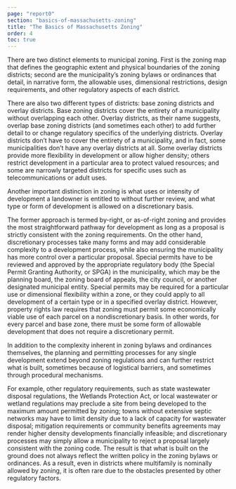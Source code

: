 ```yaml
---
page: "report0"
section: "basics-of-massachusetts-zoning"
title: "The Basics of Massachusetts Zoning"
order: 4
toc: true
---
```

There are two distinct elements to municipal zoning. First is the zoning map that defines the geographic extent and physical boundaries of the zoning districts; second are the municipality’s zoning bylaws or ordinances that detail, in narrative form, the allowable uses, dimensional restrictions, design requirements, and other regulatory aspects of each district.

There are also two different types of districts: base zoning districts and overlay districts. Base zoning districts cover the entirety of a municipality without overlapping each other. Overlay districts, as their name suggests, overlap base zoning districts (and sometimes each other) to add further detail to or change regulatory specifics of the underlying districts. Overlay districts don’t have to cover the entirety of a municipality, and in fact, some municipalities don’t have any overlay districts at all. Some overlay districts provide more flexibility in development or allow higher density; others restrict development in a particular area to protect valued resources; and some are narrowly targeted districts for specific uses such as telecommunications or adult uses.

Another important distinction in zoning is what uses or intensity of development a landowner is entitled to without further review, and what type or form of development is allowed on a discretionary basis.

The former approach is termed by-right, or as-of-right zoning and provides the most straightforward pathway for development as long as a proposal is strictly consistent with the zoning requirements. On the other hand, discretionary processes take many forms and may add considerable complexity to a development process, while also ensuring the municipality has more control over a particular proposal. Special permits have to be reviewed and approved by the appropriate regulatory body (the Special Permit Granting Authority, or SPGA) in the municipality, which may be the planning board, the zoning board of appeals, the city council, or another designated municipal entity. Special permits may be required for a particular use or dimensional flexibility within a zone, or they could apply to all development of a certain type or in a specified overlay district. However, property rights law requires that zoning must permit some economically viable use of each parcel on a nondiscretionary basis. In other words, for every parcel and base zone, there must be some form of allowable development that does not require a discretionary permit.

In addition to the complexity inherent in zoning bylaws and ordinances themselves, the planning and permitting processes for any single development extend beyond zoning regulations and can further restrict what is built, sometimes because of logistical barriers, and sometimes through procedural mechanisms.

For example, other regulatory requirements, such as state wastewater disposal regulations, the Wetlands Protection Act, or local wastewater or wetland regulations may preclude a site from being developed to the maximum amount permitted by zoning; towns without extensive septic networks may have to limit density due to a lack of capacity for wastewater disposal; mitigation requirements or community benefits agreements may render higher density developments financially infeasible; and discretionary processes may simply allow a municipality to reject a proposal largely consistent with the zoning code. The result is that what is built on the ground does not always reflect the written policy in the zoning bylaws or ordinances. As a result, even in districts where multifamily is nominally allowed by zoning, it is often rare due to the obstacles presented by other regulatory factors.